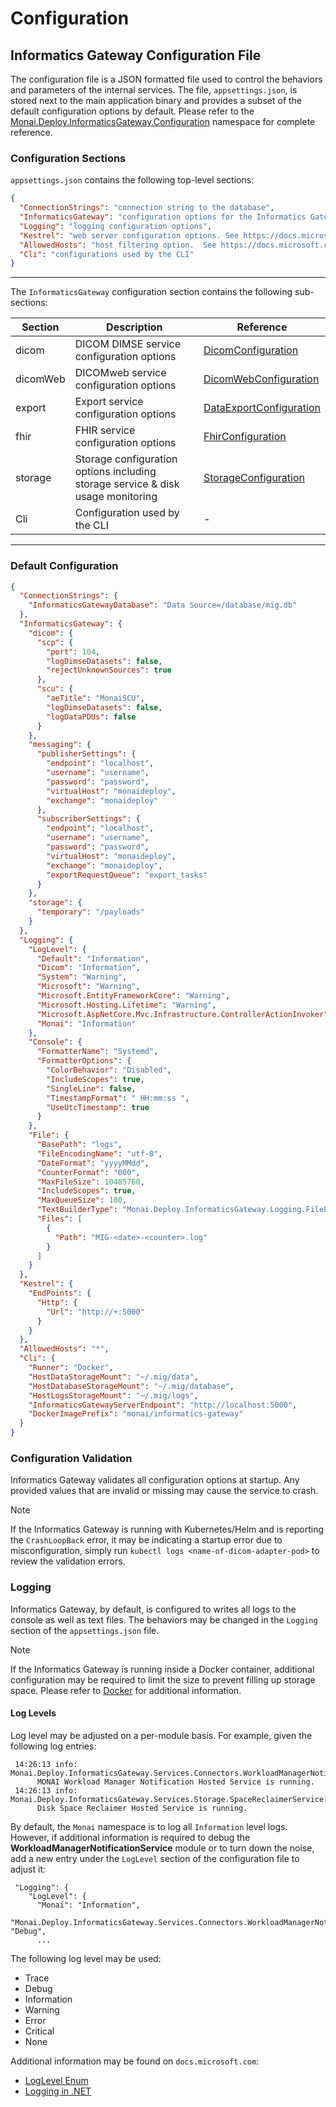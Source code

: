 # Configuration

## Informatics Gateway Configuration File

The configuration file is a JSON formatted file used to control the behaviors and parameters of the internal services. The file, `appsettings.json`, is stored next to the main application binary and provides a subset of the default configuration options by default. Please refer to the [Monai.Deploy.InformaticsGateway.Configuration](xref:Monai.Deploy.InformaticsGateway.Configuration.InformaticsGatewayConfiguration) namespace for complete reference.


### Configuration Sections

`appsettings.json` contains the following top-level sections:

```json
{
  "ConnectionStrings": "connection string to the database",
  "InformaticsGateway": "configuration options for the Informatics Gateway & its internal services",
  "Logging": "logging configuration options",
  "Kestrel": "web server configuration options. See https://docs.microsoft.com/en-us/aspnet/core/fundamentals/servers/kestrel?view=aspnetcore-5.0",
  "AllowedHosts": "host filtering option.  See https://docs.microsoft.com/en-us/aspnet/core/fundamentals/servers/kestrel/host-filtering?view=aspnetcore-5.0",
  "Cli": "configurations used by the CLI"
}
```

---

The `InformaticsGateway` configuration section contains the following sub-sections:

| Section  | Description                                                                     | Reference                                                                                             |
| -------- | ------------------------------------------------------------------------------- | ----------------------------------------------------------------------------------------------------- |
| dicom    | DICOM DIMSE service configuration options                                       | [DicomConfiguration](xref:Monai.Deploy.InformaticsGateway.Configuration.DicomConfiguration)           |
| dicomWeb | DICOMweb service configuration options                                          | [DicomWebConfiguration](xref:Monai.Deploy.InformaticsGateway.Configuration.DicomWebConfiguration)     |
| export   | Export service configuration options                                            | [DataExportConfiguration](xref:Monai.Deploy.InformaticsGateway.Configuration.DataExportConfiguration) |
| fhir     | FHIR service configuration options                                              | [FhirConfiguration](xref:Monai.Deploy.InformaticsGateway.Configuration.FhirConfiguration)             |
| storage  | Storage configuration options including storage service & disk usage monitoring | [StorageConfiguration](xref:Monai.Deploy.InformaticsGateway.Configuration.StorageConfiguration)       |
| Cli      | Configuration used by the CLI                                                   | -                                                                                                     |

---

### Default Configuration

```json
{
  "ConnectionStrings": {
    "InformaticsGatewayDatabase": "Data Source=/database/mig.db"
  },
  "InformaticsGateway": {
    "dicom": {
      "scp": {
        "port": 104,
        "logDimseDatasets": false,
        "rejectUnknownSources": true
      },
      "scu": {
        "aeTitle": "MonaiSCU",
        "logDimseDatasets": false,
        "logDataPDUs": false
      }
    },
    "messaging": {
      "publisherSettings": {
        "endpoint": "localhost",
        "username": "username",
        "password": "password",
        "virtualHost": "monaideploy",
        "exchange": "monaideploy"
      },
      "subscriberSettings": {
        "endpoint": "localhost",
        "username": "username",
        "password": "password",
        "virtualHost": "monaideploy",
        "exchange": "monaideploy",
        "exportRequestQueue": "export_tasks"
      }
    },
    "storage": {
      "temporary": "/payloads"
    }
  },
  "Logging": {
    "LogLevel": {
      "Default": "Information",
      "Dicom": "Information",
      "System": "Warning",
      "Microsoft": "Warning",
      "Microsoft.EntityFrameworkCore": "Warning",
      "Microsoft.Hosting.Lifetime": "Warning",
      "Microsoft.AspNetCore.Mvc.Infrastructure.ControllerActionInvoker": "Error",
      "Monai": "Information"
    },
    "Console": {
      "FormatterName": "Systemd",
      "FormatterOptions": {
        "ColorBehavior": "Disabled",
        "IncludeScopes": true,
        "SingleLine": false,
        "TimestampFormat": " HH:mm:ss ",
        "UseUtcTimestamp": true
      }
    },
    "File": {
      "BasePath": "logs",
      "FileEncodingName": "utf-8",
      "DateFormat": "yyyyMMdd",
      "CounterFormat": "000",
      "MaxFileSize": 10485760,
      "IncludeScopes": true,
      "MaxQueueSize": 100,
      "TextBuilderType": "Monai.Deploy.InformaticsGateway.Logging.FileLoggingTextFormatter, Monai.Deploy.InformaticsGateway",
      "Files": [
        {
          "Path": "MIG-<date>-<counter>.log"
        }
      ]
    }
  },
  "Kestrel": {
    "EndPoints": {
      "Http": {
        "Url": "http://+:5000"
      }
    }
  },
  "AllowedHosts": "*",
  "Cli": {
    "Runner": "Docker",
    "HostDataStorageMount": "~/.mig/data",
    "HostDatabaseStorageMount": "~/.mig/database",
    "HostLogsStorageMount": "~/.mig/logs",
    "InformaticsGatewayServerEndpoint": "http://localhost:5000",
    "DockerImagePrefix": "monai/informatics-gateway"
  }
}
```

### Configuration Validation

Informatics Gateway validates all configuration options at startup. Any provided values that are invalid or missing may cause the service to crash.

> [!Note]
> If the Informatics Gateway is running with Kubernetes/Helm and is reporting the `CrashLoopBack` error, it may be indicating a startup error due to misconfiguration, simply run `kubectl logs <name-of-dicom-adapter-pod>` to review the validation errors.

### Logging

Informatics Gateway, by default, is configured to writes all logs to the console as well as text files. The behaviors may be changed in the `Logging` section of the `appsettings.json` file.

> [!Note]
> If the Informatics Gateway is running inside a Docker container, additional configuration may be required to limit the size to prevent filling up storage space. Please refer to [Docker](https://docs.docker.com/config/containers/logging/configure/) for additional information.

#### Log Levels

Log level may be adjusted on a per-module basis. For example, given the following log entries:

```
 14:26:13 info: Monai.Deploy.InformaticsGateway.Services.Connectors.WorkloadManagerNotificationService[0]
      MONAI Workload Manager Notification Hosted Service is running.
 14:26:13 info: Monai.Deploy.InformaticsGateway.Services.Storage.SpaceReclaimerService[0]
      Disk Space Reclaimer Hosted Service is running.
```

By default, the `Monai` namespace is to log all `Information` level logs. However, if additional information is required to debug the **WorkloadManagerNotificationService** module or to turn down the noise, add a new entry under the `LogLevel` section of the configuration file to adjust it:

```
 "Logging": {
    "LogLevel": {
      "Monai": "Information",
      "Monai.Deploy.InformaticsGateway.Services.Connectors.WorkloadManagerNotificationService": "Debug",
      ...
```

The following log level may be used:

- Trace
- Debug
- Information
- Warning
- Error
- Critical
- None

Additional information may be found on `docs.microsoft.com`:

- [LogLevel Enum](https://docs.microsoft.com/en-us/dotnet/api/microsoft.extensions.logging.loglevel)
- [Logging in .NET](https://docs.microsoft.com/en-us/dotnet/core/extensions/logging)
